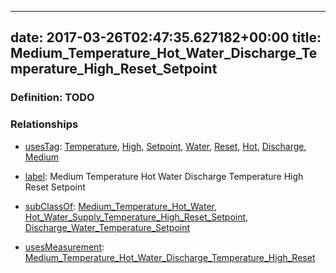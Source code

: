 
---
date: 2017-03-26T02:47:35.627182+00:00
title: Medium_Temperature_Hot_Water_Discharge_Temperature_High_Reset_Setpoint
---
### Definition: TODO

### Relationships

* [usesTag](https://brickschema.org/schema/1.0/BrickFrame#usesTag): [Temperature](https://brickschema.org/schema/1.0/BrickTag#Temperature), [High](https://brickschema.org/schema/1.0/BrickTag#High), [Setpoint](https://brickschema.org/schema/1.0/BrickTag#Setpoint), [Water](https://brickschema.org/schema/1.0/BrickTag#Water), [Reset](https://brickschema.org/schema/1.0/BrickTag#Reset), [Hot](https://brickschema.org/schema/1.0/BrickTag#Hot), [Discharge](https://brickschema.org/schema/1.0/BrickTag#Discharge), [Medium](https://brickschema.org/schema/1.0/BrickTag#Medium)

* [label](http://www.w3.org/2000/01/rdf-schema#label): Medium Temperature Hot Water Discharge Temperature High Reset Setpoint

* [subClassOf](http://www.w3.org/2000/01/rdf-schema#subClassOf): [Medium_Temperature_Hot_Water](https://brickschema.org/schema/1.0/Brick#Medium_Temperature_Hot_Water), [Hot_Water_Supply_Temperature_High_Reset_Setpoint](https://brickschema.org/schema/1.0/Brick#Hot_Water_Supply_Temperature_High_Reset_Setpoint), [Discharge_Water_Temperature_Setpoint](https://brickschema.org/schema/1.0/Brick#Discharge_Water_Temperature_Setpoint)

* [usesMeasurement](https://brickschema.org/schema/1.0/BrickFrame#usesMeasurement): [Medium_Temperature_Hot_Water_Discharge_Temperature_High_Reset](https://brickschema.org/schema/1.0/Brick#Medium_Temperature_Hot_Water_Discharge_Temperature_High_Reset)
